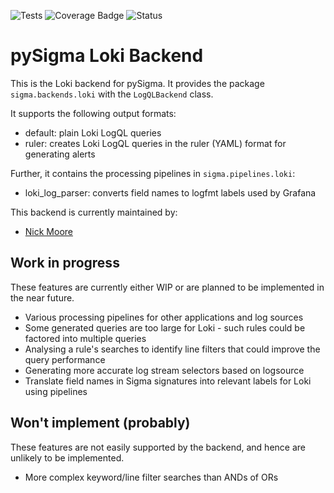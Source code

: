 ![Tests](https://github.com/kelnage/pySigma-backend-loki/actions/workflows/test.yml/badge.svg)
![Coverage Badge](https://img.shields.io/endpoint?url=https://gist.githubusercontent.com/kelnage/246287f4de22321bb497c8ae34601c29/raw/kelnage-pySigma-backend-loki.json)
![Status](https://img.shields.io/badge/Status-pre--release-orange)

# pySigma Loki Backend

This is the Loki backend for pySigma. It provides the package `sigma.backends.loki` with the `LogQLBackend` class.

It supports the following output formats:

* default: plain Loki LogQL queries
* ruler: creates Loki LogQL queries in the ruler (YAML) format for generating alerts

Further, it contains the processing pipelines in `sigma.pipelines.loki`:

* loki\_log\_parser: converts field names to logfmt labels used by Grafana

This backend is currently maintained by:

* [Nick Moore](https://github.com/kelnage/)

## Work in progress

These features are currently either WIP or are planned to be implemented in the near future.

* Various processing pipelines for other applications and log sources
* Some generated queries are too large for Loki - such rules could be factored into multiple queries
* Analysing a rule's searches to identify line filters that could improve the query performance
* Generating more accurate log stream selectors based on logsource
* Translate field names in Sigma signatures into relevant labels for Loki using pipelines

## Won't implement (probably)

These features are not easily supported by the backend, and hence are unlikely to be implemented.

*  More complex keyword/line filter searches than ANDs of ORs

